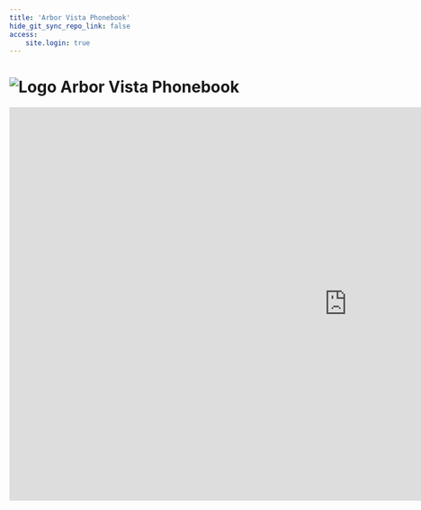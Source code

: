 ```yaml
---
title: 'Arbor Vista Phonebook'
hide_git_sync_repo_link: false
access:
    site.login: true
---
```


[Logo]: /images/Oak_Tree2_100.png

 # ![Logo] Arbor Vista Phonebook

<iframe width="1200" height="700" frameborder="0" scrolling="no" src="https://onedrive.live.com/embed?resid=88FCEE2150B75169%21421076&authkey=%21AEu5WPBR0C7jiRE&em=2&Item=Phone_Book&wdInConfigurator=True"></iframe>

